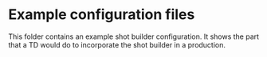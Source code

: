 # Example configuration files

This folder contains an example shot builder configuration. It shows the part
that a TD would do to incorporate the shot builder in a production.


